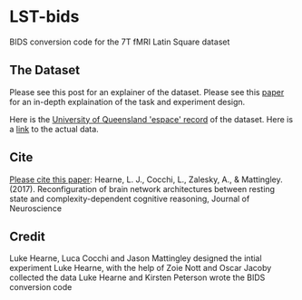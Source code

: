 # LST-bids
BIDS conversion code for the 7T fMRI Latin Square dataset

## The Dataset
Please see this post for an explainer of the dataset.
Please see this [paper](https://www.jneurosci.org/content/37/35/8399) for an in-depth explaination of the task and experiment design.

Here is the [University of Queensland 'espace' record](https://espace.library.uq.edu.au/view/UQ:734743) of the dataset.
Here is a [link](http://data.qld.edu.au/public/Q1361/) to the actual data.

## Cite
[Please cite this paper](https://www.jneurosci.org/content/37/35/8399): Hearne, L. J., Cocchi, L., Zalesky, A., & Mattingley. (2017). Reconfiguration of brain network architectures between resting state and complexity-dependent cognitive reasoning, Journal of Neuroscience

## Credit
Luke Hearne, Luca Cocchi and Jason Mattingley designed the intial experiment
Luke Hearne, with the help of Zoie Nott and Oscar Jacoby collected the data
Luke Hearne and Kirsten Peterson wrote the BIDS conversion code
